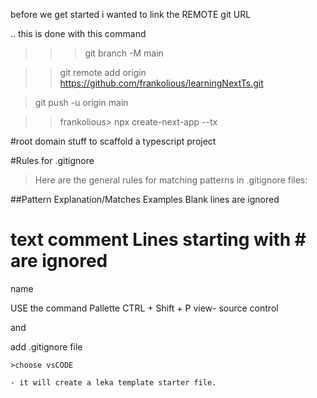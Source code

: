 before we get started i wanted to link the REMOTE git URL

.. this is done with this command

>>>git branch -M main

>>git remote add origin https://github.com/frankolious/learningNextTs.git

>git push -u origin main

>>frankolious> npx create-next-app --tx

#root domain stuff to scaffold a typescript project

#Rules for .gitignore
>Here are the general rules for matching patterns in .gitignore files: 

##Pattern	Explanation/Matches	Examples
 	Blank lines are ignored	 
# text comment	Lines starting with # are ignored	 
name	

USE the command  Pallette
CTRL + Shift + P
view- source control

and 

add .gitignore file

    >choose vsCODE

    - it will create a leka template starter file.

